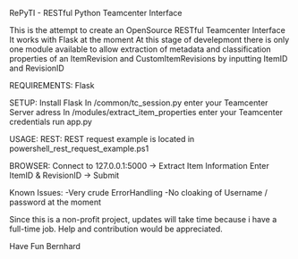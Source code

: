 RePyTI - RESTful Python Teamcenter Interface

This is the attempt to create an OpenSource RESTful Teamcenter Interface
It works with Flask at the moment
At this stage of develepmont there is only one module available to allow extraction of metadata and classification properties
of an ItemRevision and CustomItemRevisions by inputting ItemID and RevisionID

REQUIREMENTS:
Flask

SETUP:
Install Flask
In /common/tc_session.py enter your Teamcenter Server adress
In /modules/extract_item_properties enter your Teamcenter credentials
run app.py

USAGE:
REST:
REST request example is located in powershell_rest_request_example.ps1

BROWSER:
Connect to 127.0.0.1:5000 -> Extract Item Information
Enter ItemID & RevisionID -> Submit

Known Issues:
-Very crude ErrorHandling
-No cloaking of Username / password at the moment


Since this is a non-profit project, updates will take time because i have a full-time job.
Help and contribution would be appreciated.

Have Fun
Bernhard